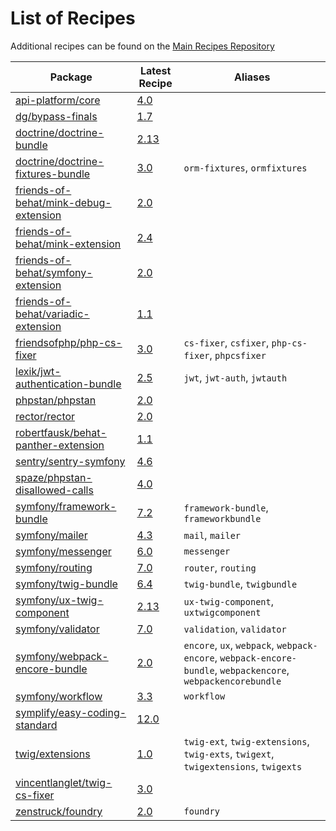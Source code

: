 # List of Recipes

Additional recipes can be found on the [Main Recipes Repository](https://github.com/symfony/recipes/blob/flex/main/RECIPES.md)

| Package | Latest Recipe | Aliases |
| --- | --- | --- |
| [api-platform/core](https://packagist.org/packages/api-platform/core) | [4.0](api-platform/core/4.0) |  |
| [dg/bypass-finals](https://packagist.org/packages/dg/bypass-finals) | [1.7](dg/bypass-finals/1.7) |  |
| [doctrine/doctrine-bundle](https://packagist.org/packages/doctrine/doctrine-bundle) | [2.13](doctrine/doctrine-bundle/2.13) |  |
| [doctrine/doctrine-fixtures-bundle](https://packagist.org/packages/doctrine/doctrine-fixtures-bundle) | [3.0](doctrine/doctrine-fixtures-bundle/3.0) | `orm-fixtures`, `ormfixtures` |
| [friends-of-behat/mink-debug-extension](https://packagist.org/packages/friends-of-behat/mink-debug-extension) | [2.0](friends-of-behat/mink-debug-extension/2.0) |  |
| [friends-of-behat/mink-extension](https://packagist.org/packages/friends-of-behat/mink-extension) | [2.4](friends-of-behat/mink-extension/2.4) |  |
| [friends-of-behat/symfony-extension](https://packagist.org/packages/friends-of-behat/symfony-extension) | [2.0](friends-of-behat/symfony-extension/2.0) |  |
| [friends-of-behat/variadic-extension](https://packagist.org/packages/friends-of-behat/variadic-extension) | [1.1](friends-of-behat/variadic-extension/1.1) |  |
| [friendsofphp/php-cs-fixer](https://packagist.org/packages/friendsofphp/php-cs-fixer) | [3.0](friendsofphp/php-cs-fixer/3.0) | `cs-fixer`, `csfixer`, `php-cs-fixer`, `phpcsfixer` |
| [lexik/jwt-authentication-bundle](https://packagist.org/packages/lexik/jwt-authentication-bundle) | [2.5](lexik/jwt-authentication-bundle/2.5) | `jwt`, `jwt-auth`, `jwtauth` |
| [phpstan/phpstan](https://packagist.org/packages/phpstan/phpstan) | [2.0](phpstan/phpstan/2.0) |  |
| [rector/rector](https://packagist.org/packages/rector/rector) | [2.0](rector/rector/2.0) |  |
| [robertfausk/behat-panther-extension](https://packagist.org/packages/robertfausk/behat-panther-extension) | [1.1](robertfausk/behat-panther-extension/1.1) |  |
| [sentry/sentry-symfony](https://packagist.org/packages/sentry/sentry-symfony) | [4.6](sentry/sentry-symfony/4.6) |  |
| [spaze/phpstan-disallowed-calls](https://packagist.org/packages/spaze/phpstan-disallowed-calls) | [4.0](spaze/phpstan-disallowed-calls/4.0) |  |
| [symfony/framework-bundle](https://packagist.org/packages/symfony/framework-bundle) | [7.2](symfony/framework-bundle/7.2) | `framework-bundle`, `frameworkbundle` |
| [symfony/mailer](https://packagist.org/packages/symfony/mailer) | [4.3](symfony/mailer/4.3) | `mail`, `mailer` |
| [symfony/messenger](https://packagist.org/packages/symfony/messenger) | [6.0](symfony/messenger/6.0) | `messenger` |
| [symfony/routing](https://packagist.org/packages/symfony/routing) | [7.0](symfony/routing/7.0) | `router`, `routing` |
| [symfony/twig-bundle](https://packagist.org/packages/symfony/twig-bundle) | [6.4](symfony/twig-bundle/6.4) | `twig-bundle`, `twigbundle` |
| [symfony/ux-twig-component](https://packagist.org/packages/symfony/ux-twig-component) | [2.13](symfony/ux-twig-component/2.13) | `ux-twig-component`, `uxtwigcomponent` |
| [symfony/validator](https://packagist.org/packages/symfony/validator) | [7.0](symfony/validator/7.0) | `validation`, `validator` |
| [symfony/webpack-encore-bundle](https://packagist.org/packages/symfony/webpack-encore-bundle) | [2.0](symfony/webpack-encore-bundle/2.0) | `encore`, `ux`, `webpack`, `webpack-encore`, `webpack-encore-bundle`, `webpackencore`, `webpackencorebundle` |
| [symfony/workflow](https://packagist.org/packages/symfony/workflow) | [3.3](symfony/workflow/3.3) | `workflow` |
| [symplify/easy-coding-standard](https://packagist.org/packages/symplify/easy-coding-standard) | [12.0](symplify/easy-coding-standard/12.0) |  |
| [twig/extensions](https://packagist.org/packages/twig/extensions) | [1.0](twig/extensions/1.0) | `twig-ext`, `twig-extensions`, `twig-exts`, `twigext`, `twigextensions`, `twigexts` |
| [vincentlanglet/twig-cs-fixer](https://packagist.org/packages/vincentlanglet/twig-cs-fixer) | [3.0](vincentlanglet/twig-cs-fixer/3.0) |  |
| [zenstruck/foundry](https://packagist.org/packages/zenstruck/foundry) | [2.0](zenstruck/foundry/2.0) | `foundry` |